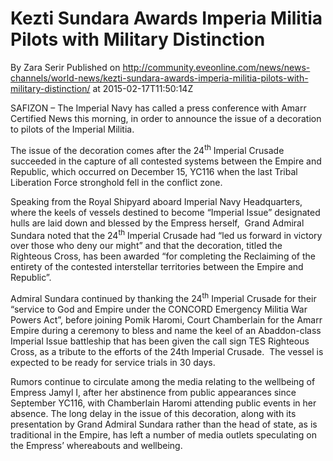 # Kezti Sundara Awards Imperia Militia Pilots with Military Distinction
By Zara Serir
Published on http://community.eveonline.com/news/news-channels/world-news/kezti-sundara-awards-imperia-militia-pilots-with-military-distinction/ at 2015-02-17T11:50:14Z

SAFIZON – The Imperial Navy has called a press conference with Amarr Certified News this morning, in order to announce the issue of a decoration to pilots of the Imperial Militia.

The issue of the decoration comes after the 24<sup>th</sup> Imperial Crusade succeeded in the capture of all contested systems between the Empire and Republic, which occurred on December 15, YC116 when the last Tribal Liberation Force stronghold fell in the conflict zone.

Speaking from the Royal Shipyard aboard Imperial Navy Headquarters, where the keels of vessels destined to become “Imperial Issue” designated hulls are laid down and blessed by the Empress herself,&nbsp; Grand Admiral Sundara noted that the 24<sup>th</sup> Imperial Crusade had “led us forward in victory over those who deny our might” and that the decoration, titled the Righteous Cross, has been awarded “for completing the Reclaiming of the entirety of the contested interstellar territories between the Empire and Republic”.

Admiral Sundara continued by thanking the 24<sup>th</sup> Imperial Crusade for their “service to God and Empire under the CONCORD Emergency Militia War Powers Act”, before joining Pomik Haromi, Court Chamberlain for the Amarr Empire during a ceremony to bless and name the keel of an Abaddon-class Imperial Issue battleship that has been given the call sign TES Righteous Cross, as a tribute to the efforts of the 24th Imperial Crusade.&nbsp; The vessel is expected to be ready for service trials in 30 days.

Rumors continue to circulate among the media relating to the wellbeing of Empress Jamyl I, after her abstinence from public appearances since September YC116, with Chamberlain Haromi attending public events in her absence. The long delay in the issue of this decoration, along with its presentation by Grand Admiral Sundara rather than the head of state, as is traditional in the Empire, has left a number of media outlets speculating on the Empress’ whereabouts and wellbeing.

